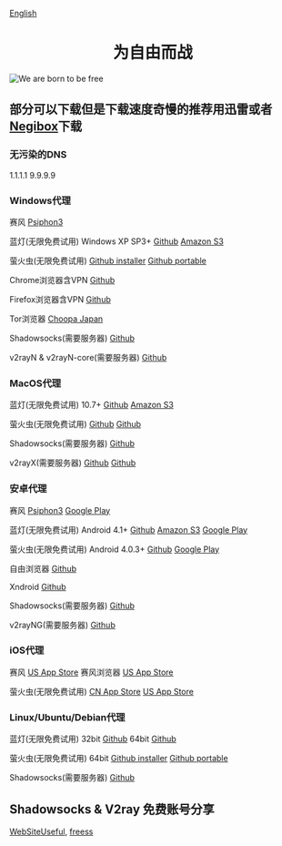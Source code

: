 [English](https://github.com/hugetiny/FreeVPN/blob/master/README.md)

<h1 align="center">为自由而战</h1>

![We are born to be free](http://pureplaystation.com/wp-content/uploads/2016/10/A_O_T_-Wings-of-Freedom_20160926135537.jpg)

## 部分可以下载但是下载速度奇慢的推荐用迅雷或者[Negibox](https://negibox.com)下载

### 无污染的DNS
1.1.1.1
9.9.9.9

### Windows代理
赛风
[Psiphon3](https://www.psiphon3.com/psiphon3.exe)

蓝灯(无限免费试用)
Windows XP SP3+
[Github](https://raw.githubusercontent.com/getlantern/lantern-binaries/master/lantern-installer.exe)
[Amazon S3](https://s3.amazonaws.com/lantern/lantern-installer.exe)

萤火虫(无限免费试用)
[Github installer](https://raw.githubusercontent.com/cdtmirrors/yhc/master/yhc.exe)
[Github portable](https://raw.githubusercontent.com/cdtmirrors/yhc/master/greenyhc.exe)

Chrome浏览器含VPN
[Github](https://github.com/bannedbook/fanqiang/wiki/Chrome%E4%B8%80%E9%94%AE%E7%BF%BB%E5%A2%99%E5%8C%85#chromego-down)

Firefox浏览器含VPN
[Github](https://github.com/bannedbook/fanqiang/wiki/%E7%81%AB%E7%8B%90firefox%E4%B8%80%E9%94%AE%E7%BF%BB%E5%A2%99%E5%8C%85#firefoxfq-down)

Tor浏览器
[Choopa Japan](http://45.32.39.221/TorBrowserPortable.7z)

Shadowsocks(需要服务器)
[Github](https://github.com/shadowsocks/shadowsocks-windows/releases/download/4.1.6/Shadowsocks-4.1.6.zip)

v2rayN & v2rayN-core(需要服务器)
[Github](https://github.com/2dust/v2rayN/releases/download/2.27/v2rayN-Core.zip)

### MacOS代理
蓝灯(无限免费试用)
10.7+
[Github](https://raw.githubusercontent.com/getlantern/lantern-binaries/master/lantern-installer.dmg)
[Amazon S3](https://s3.amazonaws.com/lantern/lantern-installer.dmg)

萤火虫(无限免费试用)
[Github](https://raw.githubusercontent.com/cdtmirrors/yhc/master/yhc.dmg)
[Github](https://github.com/yinghuocho/download/blob/master/firefly_darwin_amd64?raw=true)

Shadowsocks(需要服务器)
[Github](https://github.com/shadowsocks/ShadowsocksX-NG/releases/download/v1.8.2/ShadowsocksX-NG.app.1.8.2.zip)

v2rayX(需要服务器)
[Github](https://github.com/2dust/v2rayN/releases/download/2.27/v2rayN-Core.zip)
[Github](https://github.com/2dust/v2rayN/releases/download/2.27/v2rayN.zip)

### 安卓代理
赛风
[Psiphon3](https://www.psiphon3.com/PsiphonAndroid.apk)
[Google Play](https://play.google.com/store/apps/developer?id=Psiphon+Inc.)

蓝灯(无限免费试用)
Android 4.1+
[Github](https://raw.githubusercontent.com/getlantern/lantern-binaries/master/lantern-installer.apk)
[Amazon S3](https://s3.amazonaws.com/lantern/lantern-installer.apk)
[Google Play](https://play.google.com/store/apps/details?id=org.getlantern.lantern)

萤火虫(无限免费试用)
Android 4.0.3+
[Github](https://raw.githubusercontent.com/cdtmirrors/yhc/master/yhc.apk)
[Google Play](https://play.google.com/store/apps/details?id=org.gofirefly.android.vpn)

自由浏览器
[Github](https://github.com/greatfire/x/raw/master/FreeBrowser.apk)

Xndroid
[Github](https://github.com/XndroidDev/Xndroid/releases/download/1.2.6/app-release.apk)

Shadowsocks(需要服务器)
[Github](https://github.com/shadowsocks/shadowsocks-android/releases/download/v4.7.4/shadowsocks--universal-4.7.4.apk)

v2rayNG(需要服务器)
[Github](https://github.com/2dust/v2rayNG/releases/download/0.6.19.4/app-universal-release.apk)

### iOS代理
赛风
[US App Store](https://itunes.apple.com/us/app/psiphon/id1276263909?ls=1&mt=8)
赛风浏览器
[US App Store](https://itunes.apple.com/us/app/psiphon-browser/id1193362444?ls=1&mt=8)

萤火虫(无限免费试用)
[CN App Store](https://itunes.apple.com/cn/app/%E5%B0%BC%E9%A9%AC%E4%BB%A3%E7%90%86/id1260125306?mt=8)
[US App Store](https://itunes.apple.com/us/app/mudhorse-proxy/id1260125306)


### Linux/Ubuntu/Debian代理
蓝灯(无限免费试用)
32bit
[Github](https://raw.githubusercontent.com/getlantern/lantern-binaries/master/lantern-installer-32-bit.deb)
64bit
[Github](https://raw.githubusercontent.com/getlantern/lantern-binaries/master/lantern-installer-64-bit.deb)

萤火虫(无限免费试用)
64bit
[Github installer](https://github.com/yinghuocho/download/blob/master/firefly_linux_amd64_install.deb?raw=true)
[Github portable](https://github.com/yinghuocho/download/blob/master/firefly_linux_amd64?raw=true)

Shadowsocks(需要服务器)
[Github](https://github.com/shadowsocks/shadowsocks-qt5/releases/download/v3.0.1/Shadowsocks-Qt5-3.0.1-x86_64.AppImage)

## Shadowsocks & V2ray 免费账号分享
[WebSiteUseful](https://github.com/loremwalker/WebSiteUseful/blob/master/%E7%A7%91%E5%AD%A6%E4%B8%8A%E7%BD%91/SS%26%26SSR%26v2ray%E5%88%86%E4%BA%AB.md),
[freess](https://github.com/max2max/freess)











